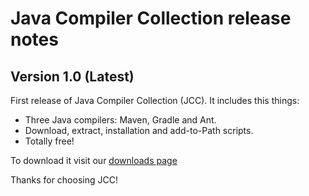 # Java Compiler Collection release notes

## Version 1.0 (Latest)

First release of Java Compiler Collection (JCC). It includes this things:

- Three Java compilers: Maven, Gradle and Ant.
- Download, extract, installation and add-to-Path scripts.
- Totally free!

To download it visit our [downloads page](../#download-java-compiler-collection)

Thanks for choosing JCC!
